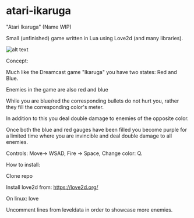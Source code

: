 # atari-ikaruga
"Atari Ikaruga" (Name WIP)


Small (unfinished) game written in Lua using Love2d (and many libraries).

![alt text](https://github.com/wheelsofsteel/atari-ikaruga/raw/master/game.gif "GIF of game")



Concept: 


Much like the Dreamcast game "Ikaruga" you have two states: Red and Blue.


Enemies in the game are also red and blue


While you are blue/red the corresponding bullets do not hurt you, rather they fill the corresponding color's meter.


In addition to this you deal double damage to enemies of the opposite color.


Once both the blue and red gauges have been filled you become purple for a limited time where you are invincible and deal double damage to all enemies.


Controls: Move-> WSAD, Fire -> Space, Change color: Q.


How to install:

Clone repo

Install love2d from: https://love2d.org/

On linux: love <path to atari-ikaruga>


Uncomment lines from leveldata in order to showcase more enemies.
